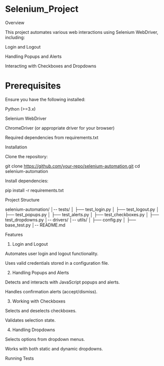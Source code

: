 # Selenium_Project
Overview

This project automates various web interactions using Selenium WebDriver, including:

Login and Logout

Handling Popups and Alerts

Interacting with Checkboxes and Dropdowns

# Prerequisites
Ensure you have the following installed:

Python (>=3.x)

Selenium WebDriver

ChromeDriver (or appropriate driver for your browser)

Required dependencies from requirements.txt

Installation

Clone the repository:

git clone https://github.com/your-repo/selenium-automation.git
cd selenium-automation

Install dependencies:

pip install -r requirements.txt

Project Structure

selenium-automation/
│-- tests/
│   ├── test_login.py
│   ├── test_logout.py
│   ├── test_popups.py
│   ├── test_alerts.py
│   ├── test_checkboxes.py
│   ├── test_dropdowns.py
│-- drivers/
│-- utils/
│   ├── config.py
│   ├── base_test.py
│-- README.md

Features

1. Login and Logout

Automates user login and logout functionality.

Uses valid credentials stored in a configuration file.

2. Handling Popups and Alerts

Detects and interacts with JavaScript popups and alerts.

Handles confirmation alerts (accept/dismiss).

3. Working with Checkboxes

Selects and deselects checkboxes.

Validates selection state.

4. Handling Dropdowns

Selects options from dropdown menus.

Works with both static and dynamic dropdowns.

Running Tests
